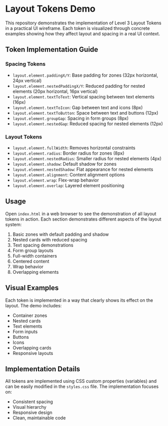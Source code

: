 # Layout Tokens Demo

This repository demonstrates the implementation of Level 3 Layout Tokens in a practical UI wireframe. Each token is visualized through concrete examples showing how they affect layout and spacing in a real UI context.

## Token Implementation Guide

### Spacing Tokens
- `layout.element.paddingX/Y`: Base padding for zones (32px horizontal, 24px vertical)
- `layout.element.nestedPaddingX/Y`: Reduced padding for nested elements (20px horizontal, 16px vertical)
- `layout.element.textToText`: Vertical spacing between text elements (16px)
- `layout.element.textToIcon`: Gap between text and icons (8px)
- `layout.element.textToButton`: Space between text and buttons (12px)
- `layout.element.groupGap`: Spacing in form groups (8px)
- `layout.element.nestedGap`: Reduced spacing for nested elements (12px)

### Layout Tokens
- `layout.element.fullWidth`: Removes horizontal constraints
- `layout.element.radius`: Border radius for zones (8px)
- `layout.element.nestedRadius`: Smaller radius for nested elements (4px)
- `layout.element.shadow`: Default shadow for zones
- `layout.element.nestedShadow`: Flat appearance for nested elements
- `layout.element.alignment`: Content alignment options
- `layout.element.wrap`: Flex-wrap behavior
- `layout.element.overlap`: Layered element positioning

## Usage

Open `index.html` in a web browser to see the demonstration of all layout tokens in action. Each section demonstrates different aspects of the layout system:

1. Basic zones with default padding and shadow
2. Nested cards with reduced spacing
3. Text spacing demonstrations
4. Form group layouts
5. Full-width containers
6. Centered content
7. Wrap behavior
8. Overlapping elements

## Visual Examples

Each token is implemented in a way that clearly shows its effect on the layout. The demo includes:
- Container zones
- Nested cards
- Text elements
- Form inputs
- Buttons
- Icons
- Overlapping cards
- Responsive layouts

## Implementation Details

All tokens are implemented using CSS custom properties (variables) and can be easily modified in the `styles.css` file. The implementation focuses on:
- Consistent spacing
- Visual hierarchy
- Responsive design
- Clean, maintainable code